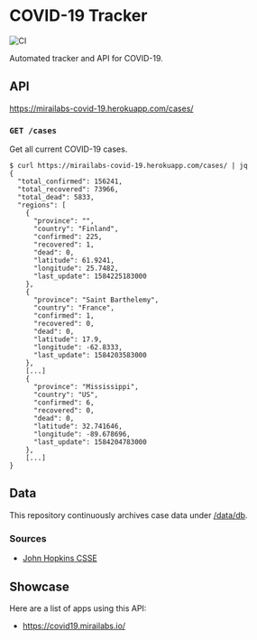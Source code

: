 # COVID-19 Tracker

![CI](https://github.com/mirailabs/covid-19/workflows/CI/badge.svg)

Automated tracker and API for COVID-19.

## API

https://mirailabs-covid-19.herokuapp.com/cases/

### `GET /cases`

Get all current COVID-19 cases.

```
$ curl https://mirailabs-covid-19.herokuapp.com/cases/ | jq
{
  "total_confirmed": 156241,
  "total_recovered": 73966,
  "total_dead": 5833,
  "regions": [
    {
      "province": "",
      "country": "Finland",
      "confirmed": 225,
      "recovered": 1,
      "dead": 0,
      "latitude": 61.9241,
      "longitude": 25.7482,
      "last_update": 1584225183000
    },
    {
      "province": "Saint Barthelemy",
      "country": "France",
      "confirmed": 1,
      "recovered": 0,
      "dead": 0,
      "latitude": 17.9,
      "longitude": -62.8333,
      "last_update": 1584203583000
    },
    [...]
    {
      "province": "Mississippi",
      "country": "US",
      "confirmed": 6,
      "recovered": 0,
      "dead": 0,
      "latitude": 32.741646,
      "longitude": -89.678696,
      "last_update": 1584204783000
    },
    [...]
}
```

## Data

This repository continuously archives case data under [/data/db](https://github.com/mirailabs/covid-19/tree/master/data/db).

### Sources

- [John Hopkins CSSE](https://github.com/CSSEGISandData/COVID-19)

## Showcase

Here are a list of apps using this API:

- https://covid19.mirailabs.io/
